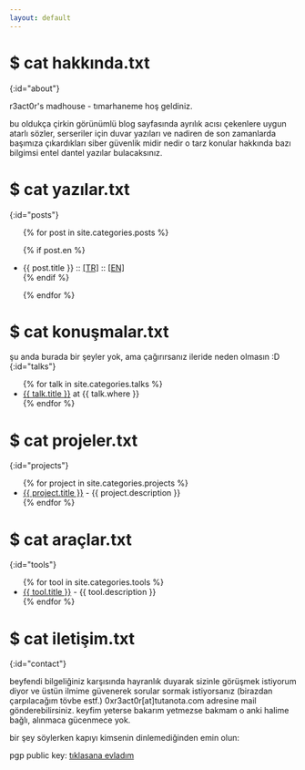 ```yaml
---
layout: default
---
```


# $ cat hakkında.txt
{:id="about"}

r3act0r's madhouse - tımarhaneme hoş geldiniz.

bu oldukça çirkin görünümlü blog sayfasında ayrılık acısı çekenlere uygun atarlı sözler, serseriler için duvar yazıları ve nadiren de son zamanlarda başımıza çıkardıkları siber güvenlik midir nedir o tarz konular hakkında bazı bilgimsi entel dantel yazılar bulacaksınız. 

# $ cat yazılar.txt
{:id="posts"}

<ul>
{% for post in site.categories.posts %}

{% if post.en %}
<li>{{ post.title }} :: <a href="{{ post.url }}" title="{{ post.description }}">[TR]</a> :: <a href="{{ post.pt }}" title="{{ post.description_pt }}">[EN]</a></li>
{% endif %}

{% endfor %}
</ul>

# $ cat konuşmalar.txt

şu anda burada bir şeyler yok, ama çağırırsanız ileride neden olmasın :D 
{:id="talks"}

<ul>
{% for talk in site.categories.talks %}
<li><a href="{{ talk.link }}" title="{{ talk.description }}">{{ talk.title }}</a> at {{ talk.where }}</li>
{% endfor %}
</ul>

# $ cat projeler.txt
{:id="projects"}

<ul>
{% for project in site.categories.projects %}
<li><a href="{{ project.link }}">{{ project.title }}</a> - {{ project.description }}</li>
{% endfor %}
</ul>

# $ cat araçlar.txt
{:id="tools"}

<ul>
{% for tool in site.categories.tools %}
<li><a href="{{ tool.link }}">{{ tool.title }}</a> - {{ tool.description }}</li>
{% endfor %}
</ul>

# $ cat iletişim.txt
{:id="contact"}

beyfendi bilgeliğiniz karşısında hayranlık duyarak sizinle görüşmek istiyorum diyor ve üstün ilmime güvenerek sorular sormak istiyorsanız (birazdan çarpılacağım tövbe estf.) 0xr3act0r[at]tutanota.com adresine mail gönderebilirsiniz. keyfim yeterse bakarım yetmezse bakmam o anki halime bağlı, alınmaca gücenmece yok.

bir şey söylerken kapıyı kimsenin dinlemediğinden emin olun:

pgp public key: [tıklasana evladım](/pgpkey.txt)

